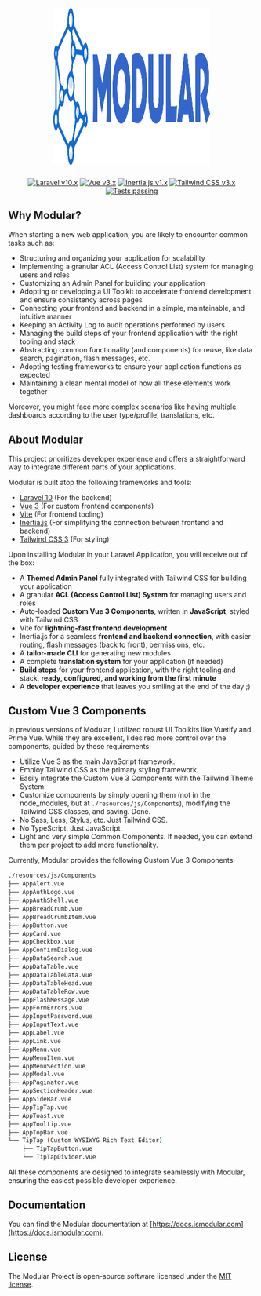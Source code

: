 <p align="center" style="margin: 24px;">
    <a href="https://docs.ismodular.com" target="_blank">
    <img src="art/modular-logo.svg" width="320" height="320"></a>
</p>

<center>

[![Laravel v10.x](https://img.shields.io/badge/Laravel-v10.x-FF2D20?style=for-the-badge&logo=laravel)](https://laravel.com)
[![Vue v3.x](https://img.shields.io/badge/Vue.js-v3.x-2f4053?style=for-the-badge&logo=vue.js&logoColor=39af78)](https://vuejs.org/)
[![Inertia.js v1.x](https://img.shields.io/badge/Inertia.js-v1.x-6765ea?style=for-the-badge&logo=inertia&logoColor=ffffff)](https://inertiajs.com/)
[![Tailwind CSS v3.x](https://img.shields.io/badge/Tailwind%20CSS-v3.x-31b5f7?style=for-the-badge&logo=tailwind-css&logoColor=ffffff)](https://tailwindcss.com/)
[![Tests passing](https://img.shields.io/badge/Tests-passing-green?style=for-the-badge&logo=github)](https://github.com/daniel-cintra/modular/tree/main/stubs/tests)

</center>

## Why Modular?

When starting a new web application, you are likely to encounter common tasks such as:

-   Structuring and organizing your application for scalability
-   Implementing a granular ACL (Access Control List) system for managing users and roles
-   Customizing an Admin Panel for building your application
-   Adopting or developing a UI Toolkit to accelerate frontend development and ensure consistency across pages
-   Connecting your frontend and backend in a simple, maintainable, and intuitive manner
-   Keeping an Activity Log to audit operations performed by users
-   Managing the build steps of your frontend application with the right tooling and stack
-   Abstracting common functionality (and components) for reuse, like data search, pagination, flash messages, etc.
-   Adopting testing frameworks to ensure your application functions as expected
-   Maintaining a clean mental model of how all these elements work together

Moreover, you might face more complex scenarios like having multiple dashboards according to the user type/profile, translations, etc.

## About Modular

This project prioritizes developer experience and offers a straightforward way to integrate different parts of your applications.

Modular is built atop the following frameworks and tools:

-   [Laravel 10](https://laravel.com/) (For the backend)
-   [Vue 3](https://vuejs.org/) (For custom frontend components)
-   [Vite](https://vitejs.dev/) (For frontend tooling)
-   [Inertia.js](https://inertiajs.com/) (For simplifying the connection between frontend and backend)
-   [Tailwind CSS 3](https://tailwindcss.com/) (For styling)

Upon installing Modular in your Laravel Application, you will receive out of the box:

-   A **Themed Admin Panel** fully integrated with Tailwind CSS for building your application
-   A granular **ACL (Access Control List) System** for managing users and roles
-   Auto-loaded **Custom Vue 3 Components**, written in **JavaScript**, styled with Tailwind CSS
-   Vite for **lightning-fast frontend development**
-   Inertia.js for a seamless **frontend and backend connection**, with easier routing, flash messages (back to front), permissions, etc.
-   A **tailor-made CLI** for generating new modules
-   A complete **translation system** for your application (if needed)
-   **Build steps** for your frontend application, with the right tooling and stack, **ready, configured, and working from the first minute**
-   A **developer experience** that leaves you smiling at the end of the day ;)

## Custom Vue 3 Components

In previous versions of Modular, I utilized robust UI Toolkits like Vuetify and Prime Vue. While they are excellent, I desired more control over the components, guided by these requirements:

-   Utilize Vue 3 as the main JavaScript framework.
-   Employ Tailwind CSS as the primary styling framework.
-   Easily integrate the Custom Vue 3 Components with the Tailwind Theme System.
-   Customize components by simply opening them (not in the node_modules, but at `./resources/js/Components`), modifying the Tailwind CSS classes, and saving. Done.
-   No Sass, Less, Stylus, etc. Just Tailwind CSS.
-   No TypeScript. Just JavaScript.
-   Light and very simple Common Components. If needed, you can extend them per project to add more functionality.

Currently, Modular provides the following Custom Vue 3 Components:

```bash
./resources/js/Components
├── AppAlert.vue
├── AppAuthLogo.vue
├── AppAuthShell.vue
├── AppBreadCrumb.vue
├── AppBreadCrumbItem.vue
├── AppButton.vue
├── AppCard.vue
├── AppCheckbox.vue
├── AppConfirmDialog.vue
├── AppDataSearch.vue
├── AppDataTable.vue
├── AppDataTableData.vue
├── AppDataTableHead.vue
├── AppDataTableRow.vue
├── AppFlashMessage.vue
├── AppFormErrors.vue
├── AppInputPassword.vue
├── AppInputText.vue
├── AppLabel.vue
├── AppLink.vue
├── AppMenu.vue
├── AppMenuItem.vue
├── AppMenuSection.vue
├── AppModal.vue
├── AppPaginator.vue
├── AppSectionHeader.vue
├── AppSideBar.vue
├── AppTipTap.vue
├── AppToast.vue
├── AppTooltip.vue
├── AppTopBar.vue
└── TipTap (Custom WYSIWYG Rich Text Editor)
    ├── TipTapButton.vue
    └── TipTapDivider.vue
```

All these components are designed to integrate seamlessly with Modular, ensuring the easiest possible developer experience.

## Documentation

You can find the Modular documentation at [https://docs.ismodular.com](https://docs.ismodular.com).

## License

The Modular Project is open-source software licensed under the [MIT license](LICENSE.md).
